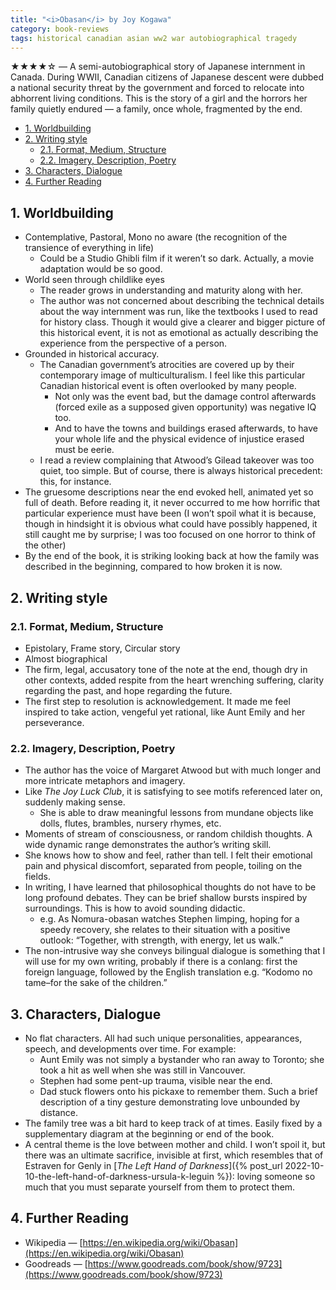 ```yaml
---
title: "<i>Obasan</i> by Joy Kogawa"
category: book-reviews
tags: historical canadian asian ww2 war autobiographical tragedy
---
```

★★★★☆ — A semi-autobiographical story of Japanese internment in Canada. During WWII, Canadian citizens of Japanese descent were dubbed a national security threat by the government and forced to relocate into abhorrent living conditions. This is the story of a girl and the horrors her family quietly endured — a family, once whole, fragmented by the end.

<!--split-->

- [1. Worldbuilding](#1-worldbuilding)
- [2. Writing style](#2-writing-style)
  - [2.1. Format, Medium, Structure](#21-format-medium-structure)
  - [2.2. Imagery, Description, Poetry](#22-imagery-description-poetry)
- [3. Characters, Dialogue](#3-characters-dialogue)
- [4. Further Reading](#4-further-reading)

<!--split-->

## 1. Worldbuilding
* Contemplative, Pastoral, Mono no aware (the recognition of the transience of everything in life)
  * Could be a Studio Ghibli film if it weren’t so dark. Actually, a movie adaptation would be so good.
* World seen through childlike eyes
  * The reader grows in understanding and maturity along with her.
  * The author was not concerned about describing the technical details about the way internment was run, like the textbooks I used to read for history class. Though it would give a clearer and bigger picture of this historical event, it is not as emotional as actually describing the experience from the perspective of a person.
* Grounded in historical accuracy.
  * The Canadian government’s atrocities are covered up by their contemporary image of multiculturalism. I feel like this particular Canadian historical event is often overlooked by many people.
    * Not only was the event bad, but the damage control afterwards (forced exile as a supposed given opportunity) was negative IQ too.
    * And to have the towns and buildings erased afterwards, to have your whole life and the physical evidence of injustice erased must be eerie.
  * I read a review complaining that Atwood’s Gilead takeover was too quiet, too simple. But of course, there is always historical precedent: this, for instance.
* The gruesome descriptions near the end evoked hell, animated yet so full of death. Before reading it, it never occurred to me how horrific that particular experience must have been (I won’t spoil what it is because, though in hindsight it is obvious what could have possibly happened, it still caught me by surprise; I was too focused on one horror to think of the other)
* By the end of the book, it is striking looking back at how the family was described in the beginning, compared to how broken it is now.

## 2. Writing style

### 2.1. Format, Medium, Structure
* Epistolary, Frame story, Circular story
* Almost biographical
* The firm, legal, accusatory tone of the note at the end, though dry in other contexts, added respite from the heart wrenching suffering, clarity regarding the past, and hope regarding the future.
* The first step to resolution is acknowledgement. It made me feel inspired to take action, vengeful yet rational, like Aunt Emily and her perseverance.

### 2.2. Imagery, Description, Poetry
* The author has the voice of Margaret Atwood but with much longer and more intricate metaphors and imagery.
* Like *The Joy Luck Club*, it is satisfying to see motifs referenced later on, suddenly making sense.
  * She is able to draw meaningful lessons from mundane objects like dolls, flutes, brambles, nursery rhymes, etc.
* Moments of stream of consciousness, or random childish thoughts. A wide dynamic range demonstrates the author’s writing skill.
* She knows how to show and feel, rather than tell. I felt their emotional pain and physical discomfort, separated from people, toiling on the fields.
* In writing, I have learned that philosophical thoughts do not have to be long profound debates. They can be brief shallow bursts inspired by surroundings. This is how to avoid sounding didactic.
  * e.g. As Nomura-obasan watches Stephen limping, hoping for a speedy recovery, she relates to their situation with a positive outlook: “Together, with strength, with energy, let us walk.”
* The non-intrusive way she conveys bilingual dialogue is something that I will use for my own writing, probably if there is a conlang: first the foreign language, followed by the English translation e.g. “Kodomo no tame–for the sake of the children.”

## 3. Characters, Dialogue
* No flat characters. All had such unique personalities, appearances, speech, and developments over time. For example:
  * Aunt Emily was not simply a bystander who ran away to Toronto; she took a hit as well when she was still in Vancouver.
  * Stephen had some pent-up trauma, visible near the end.
  * Dad stuck flowers onto his pickaxe to remember them. Such a brief description of a tiny gesture demonstrating love unbounded by distance.
* The family tree was a bit hard to keep track of at times. Easily fixed by a supplementary diagram at the beginning or end of the book.
* A central theme is the love between mother and child. I won’t spoil it, but there was an ultimate sacrifice, invisible at first, which resembles that of Estraven for Genly in [*The Left Hand of Darkness*]({% post_url 2022-10-10-the-left-hand-of-darkness-ursula-k-leguin %}): loving someone so much that you must separate yourself from them to protect them.

## 4. Further Reading
* Wikipedia — [https://en.wikipedia.org/wiki/Obasan](https://en.wikipedia.org/wiki/Obasan)
* Goodreads — [https://www.goodreads.com/book/show/9723](https://www.goodreads.com/book/show/9723)